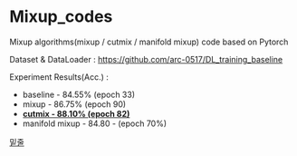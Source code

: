 # Mixup_codes

Mixup algorithms(mixup / cutmix / manifold mixup) code based on Pytorch

Dataset & DataLoader : https://github.com/arc-0517/DL_training_baseline

Experiment Results(Acc.) :
* baseline - 84.55% (epoch 33)
* mixup - 86.75% (epoch 90)
* <U>**cutmix - 88.10% (epoch 82)**</U>
* manifold mixup - 84.80 - (epoch 70%)

<U>밑줄</U>
